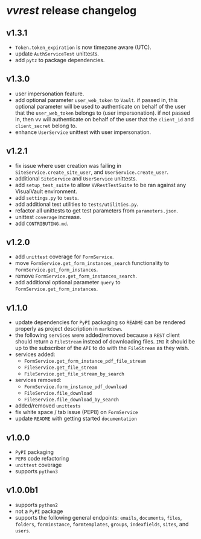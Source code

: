 # *vvrest* release changelog

## v1.3.1
- `Token.token_expiration` is now timezone aware (UTC).
- update `AuthServiceTest` unittests.
- add `pytz` to package dependencies.

## v1.3.0
- user impersonation feature.
- add optional parameter `user_web_token` to `Vault`. if passed in, this
optional parameter will be used to authenticate on behalf of the user
that the `user_web_token` belongs to (user impersonation). if not passed in, 
then vv will authenticate on behalf of the user that the `client_id` and 
`client_secret` belong to.
- enhance `UserService` unittest with user impersonation.

## v1.2.1
- fix issue where user creation was failing in
`SiteService.create_site_user`, and `UserService.create_user`.
- additional `SiteService` and `UserService` unittests.
- add `setup_test_suite` to allow `VVRestTestSuite` to be ran against
any VisualVault environment.
- add `settings.py` to `tests`.
- add additional test utilities to `tests/utilities.py`.
- refactor all unittests to get test parameters from `parameters.json`.
- unittest `coverage` increase.
- add `CONTRIBUTING.md`.

## v1.2.0
- add `unittest` coverage for `FormService`.
- move `FormService.get_form_instances_search` functionality to `FormService.get_form_instances`.
- remove `FormService.get_form_instances_search`.
- add additional optional parameter `query` to `FormService.get_form_instances`.

## v1.1.0
- update dependencies for `PyPI` packaging so `README` can be rendered
properly as project description in `markdown`.
- the following `services` were added/removed because a `REST` client should
return a `FileStream` instead of downloading files. `IMO` it should be up to the 
subscriber of the `API` to do with the `FileStream` as they wish.
- services added:
    - `FormService.get_form_instance_pdf_file_stream`
    - `FileService.get_file_stream`
    - `FileService.get_file_stream_by_search`
- services removed:
    - `FormService.form_instance_pdf_download`
    - `FileService.file_download`
    - `FileService.file_download_by_search`
- added/removed `unittests`
- fix white space / tab issue (PEP8) on `FormService`
- update `README` with getting started `documentation`

## v1.0.0
- `PyPI` packaging
- `PEP8` code refactoring
- `unittest` coverage
- supports `python3`

## v1.0.0b1
- supports `python2`
- not a `PyPI` package
- supports the following general endpoints: `emails`, `documents`, `files`, 
`folders`, `forminstance`, `formtemplates`, `groups`, `indexfields`, 
`sites`, and `users`.
